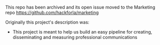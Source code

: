 This repo has been archived and its open issue moved to the Marketing repo https://github.com/hackforla/marketing

Originally this project's description was:
- This project is meant to help us build an easy pipeline for creating, disseminating and measuring professional communications
